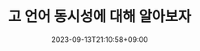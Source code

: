 ---
title: "고 언어 동시성에 대해 알아보자"
date: 2023-09-13T21:10:58+09:00
tags:
  - golang
  - concurrency
categories:
  - golang
series:
  - Concurrency
published: false
---